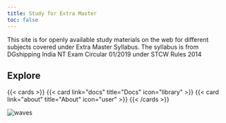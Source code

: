 ```yaml
---
title: Study for Extra Master
toc: false
---
```


This site is for openly available study materials on the web for different subjects covered under Extra Master Syllabus. The syllabus is from DGshipping India NT Exam Circular 01/2019 under STCW Rules 2014

## Explore

{{< cards >}}
  {{< card link="docs" title="Docs" icon="library" >}}
  {{< card link="about" title="About" icon="user" >}}
{{< /cards >}}

![waves](/images/Wheel2.svg)

